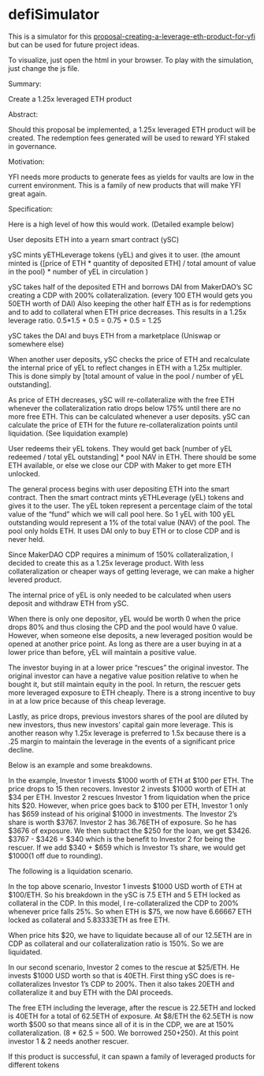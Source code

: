 # defiSimulator

This is a simulator for this [proposal-creating-a-leverage-eth-product-for-yfi](https://gov.yearn.finance/t/proposal-creating-a-leverage-eth-product-for-yfi/7017/15) but can be used for future project ideas.

To visualize, just open the html in your browser. To play with the simulation, just change the js file.

Summary:

Create a 1.25x leveraged ETH product

Abstract:

Should this proposal be implemented, a 1.25x leveraged ETH product will be created. The redemption fees generated will be used to reward YFI staked in governance.

Motivation:

YFI needs more products to generate fees as yields for vaults are low in the current environment. This is a family of new products that will make YFI great again.

Specification:

Here is a high level of how this would work. (Detailed example below)

User deposits ETH into a yearn smart contract (ySC)

ySC mints yETHLeverage tokens (yEL) and gives it to user. (the amount minted is {[price of ETH * quantity of deposited ETH] / total amount of value in the pool} * number of yEL in circulation )

ySC takes half of the deposited ETH and borrows DAI from MakerDAO’s SC creating a CDP with 200% collateralization. (every 100 ETH would gets you 50ETH worth of DAI) Also keeping the other half ETH as is for redemptions and to add to collateral when ETH price decreases. This results in a 1.25x leverage ratio. 0.5*1.5 + 0.5 = 0.75 + 0.5 = 1.25

ySC takes the DAI and buys ETH from a marketplace (Uniswap or somewhere else)

When another user deposits, ySC checks the price of ETH and recalculate the internal price of yEL to reflect changes in ETH with a 1.25x multipler. This is done simply by [total amount of value in the pool / number of yEL outstanding].

As price of ETH decreases, ySC will re-collateralize with the free ETH whenever the collateralization ratio drops below 175% until there are no more free ETH. This can be calculated whenever a user deposits. ySC can calculate the price of ETH for the future re-collateralization points until liquidation. (See liquidation example)

User redeems their yEL tokens. They would get back [number of yEL redeemed / total yEL outstanding] * pool NAV in ETH. There should be some ETH available, or else we close our CDP with Maker to get more ETH unlocked.

The general process begins with user depositing ETH into the smart contract. Then the smart contract mints yETHLeverage (yEL) tokens and gives it to the user. The yEL token represent a percentage claim of the total value of the “fund” which we will call pool here. So 1 yEL with 100 yEL outstanding would represent a 1% of the total value (NAV) of the pool. The pool only holds ETH. It uses DAI only to buy ETH or to close CDP and is never held.

Since MakerDAO CDP requires a minimum of 150% collateralization, I decided to create this as a 1.25x leverage product. With less collateralization or cheaper ways of getting leverage, we can make a higher levered product.

The internal price of yEL is only needed to be calculated when users deposit and withdraw ETH from ySC.

When there is only one depositor, yEL would be worth 0 when the price drops 80% and thus closing the CPD and the pool would have 0 value. However, when someone else deposits, a new leveraged position would be opened at another price point. As long as there are a user buying in at a lower price than before, yEL will maintain a positive value.

The investor buying in at a lower price “rescues” the original investor. The original investor can have a negative value position relative to when he bought it, but still maintain equity in the pool. In return, the rescuer gets more leveraged exposure to ETH cheaply. There is a strong incentive to buy in at a low price because of this cheap leverage.

Lastly, as price drops, previous investors shares of the pool are diluted by new investors, thus new investors’ capital gain more leverage. This is another reason why 1.25x leverage is preferred to 1.5x because there is a .25 margin to maintain the leverage in the events of a significant price decline.

Below is an example and some breakdowns.



In the example, Investor 1 invests $1000 worth of ETH at $100 per ETH. The price drops to 15 then recovers. Investor 2 invests $1000 worth of ETH at $34 per ETH. Investor 2 rescues Investor 1 from liquidation when the price hits $20. However, when price goes back to $100 per ETH, Investor 1 only has $659 instead of his original $1000 in investments. The Investor 2’s share is worth $3767. Investor 2 has 36.76ETH of exposure. So he has $3676 of exposure. We then subtract the $250 for the loan, we get $3426. $3767 - $3426 = $340 which is the benefit to Investor 2 for being the rescuer. If we add $340 + $659 which is Investor 1’s share, we would get $1000(1 off due to rounding).

The following is a liquidation scenario.



In the top above scenario, Investor 1 invests $1000 USD worth of ETH at $100/ETH. So his breakdown in the ySC is 7.5 ETH and 5 ETH locked as collateral in the CDP. In this model, I re-collateralized the CDP to 200% whenever price falls 25%. So when ETH is $75, we now have 6.66667 ETH locked as collateral and 5.83333ETH as free ETH.

When price hits $20, we have to liquidate because all of our 12.5ETH are in CDP as collateral and our collateralization ratio is 150%. So we are liquidated.

In our second scenario, Investor 2 comes to the rescue at $25/ETH. He invests $1000 USD worth so that is 40ETH. First thing ySC does is re-collateralizes Investor 1’s CDP to 200%. Then it also takes 20ETH and collateralize it and buy ETH with the DAI proceeds.

The free ETH including the leverage, after the rescue is 22.5ETH and locked is 40ETH for a total of 62.5ETH of exposure. At $8/ETH the 62.5ETH is now worth $500 so that means since all of it is in the CDP, we are at 150% collateralization. (8 * 62.5 = 500. We borrowed $250+$250). At this point investor 1 & 2 needs another rescuer.

If this product is successful, it can spawn a family of leveraged products for different tokens
